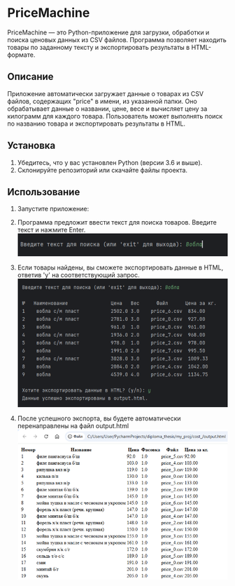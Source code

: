 # PriceMachine

PriceMachine — это Python-приложение для загрузки, обработки и поиска ценовых данных из CSV файлов. Программа позволяет находить товары по заданному тексту и экспортировать результаты в HTML-формате.

## Описание

Приложение автоматически загружает данные о товарах из CSV файлов, содержащих "price" в имени, из указанной папки. Оно обрабатывает данные о названии, цене, весе и вычисляет цену за килограмм для каждого товара. Пользователь может выполнять поиск по названию товара и экспортировать результаты в HTML.

## Установка

1. Убедитесь, что у вас установлен Python (версии 3.6 и выше).
2. Склонируйте репозиторий или скачайте файлы проекта.

## Использование

1. Запустите приложение:
2. Программа предложит ввести текст для поиска товаров. Введите текст и нажмите Enter.
![img.png](img.png)

3. Если товары найдены, вы сможете экспортировать данные в HTML, ответив 'y' на соответствующий запрос.
![img_1.png](img_1.png)
4. После успешного экспорта, вы будете автоматически перенаправлены на файл output.html
![img_2.png](img_2.png)
